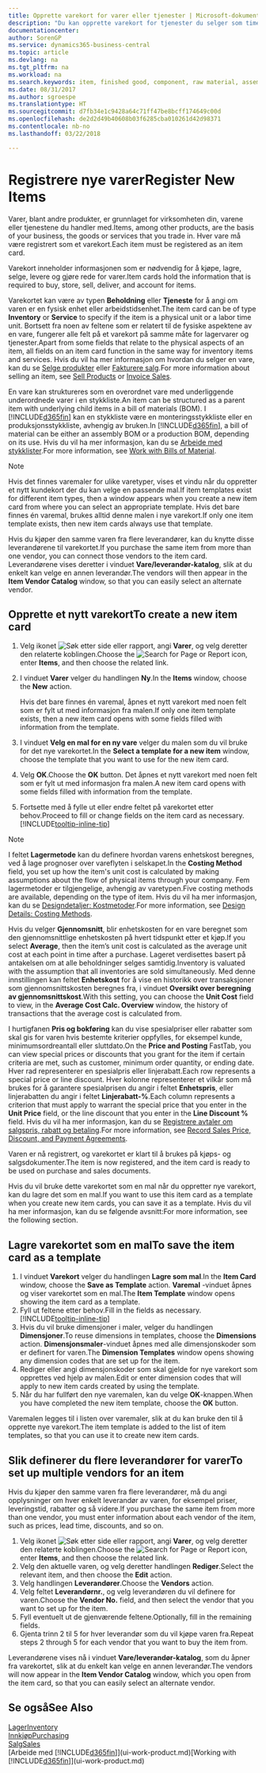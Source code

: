 ```yaml
---
title: Opprette varekort for varer eller tjenester | Microsoft-dokumentasjon
description: "Du kan opprette varekort for tjenester du selger som timer, og for fysiske produkter, for eksempel monteringsvarer, ferdigvarer, komponenter eller råvarer, du selger fra lageret."
documentationcenter: 
author: SorenGP
ms.service: dynamics365-business-central
ms.topic: article
ms.devlang: na
ms.tgt_pltfrm: na
ms.workload: na
ms.search.keywords: item, finished good, component, raw material, assembly item
ms.date: 08/31/2017
ms.author: sgroespe
ms.translationtype: HT
ms.sourcegitcommit: d7fb34e1c9428a64c71ff47be8bcff174649c00d
ms.openlocfilehash: de2d2d49b40608b03f6285cba010261d42d98371
ms.contentlocale: nb-no
ms.lasthandoff: 03/22/2018

---
```

# <a name="register-new-items"></a><span data-ttu-id="1eb3f-103">Registrere nye varer</span><span class="sxs-lookup"><span data-stu-id="1eb3f-103">Register New Items</span></span>
<span data-ttu-id="1eb3f-104">Varer, blant andre produkter, er grunnlaget for virksomheten din, varene eller tjenestene du handler med.</span><span class="sxs-lookup"><span data-stu-id="1eb3f-104">Items, among other products, are the basis of your business, the goods or services that you trade in.</span></span> <span data-ttu-id="1eb3f-105">Hver vare må være registrert som et varekort.</span><span class="sxs-lookup"><span data-stu-id="1eb3f-105">Each item must be registered as an item card.</span></span>

<span data-ttu-id="1eb3f-106">Varekort inneholder informasjonen som er nødvendig for å kjøpe, lagre, selge, levere og gjøre rede for varer.</span><span class="sxs-lookup"><span data-stu-id="1eb3f-106">Item cards hold the information that is required to buy, store, sell, deliver, and account for items.</span></span>

<span data-ttu-id="1eb3f-107">Varekortet kan være av typen **Beholdning** eller **Tjeneste** for å angi om varen er en fysisk enhet eller arbeidstidsenhet.</span><span class="sxs-lookup"><span data-stu-id="1eb3f-107">The item card can be of type **Inventory** or **Service** to specify if the item is a physical unit or a labor time unit.</span></span> <span data-ttu-id="1eb3f-108">Bortsett fra noen av feltene som er relatert til de fysiske aspektene av en vare, fungerer alle felt på et varekort på samme måte for lagervarer og tjenester.</span><span class="sxs-lookup"><span data-stu-id="1eb3f-108">Apart from some fields that relate to the physical aspects of an item, all fields on an item card function in the same way for inventory items and services.</span></span> <span data-ttu-id="1eb3f-109">Hvis du vil ha mer informasjon om hvordan du selger en vare, kan du se [Selge produkter](sales-how-sell-products.md) eller [Fakturere salg](sales-how-invoice-sales.md).</span><span class="sxs-lookup"><span data-stu-id="1eb3f-109">For more information about selling an item, see [Sell Products](sales-how-sell-products.md) or [Invoice Sales](sales-how-invoice-sales.md).</span></span>

<span data-ttu-id="1eb3f-110">En vare kan struktureres som en overordnet vare med underliggende underordnede varer i en stykkliste.</span><span class="sxs-lookup"><span data-stu-id="1eb3f-110">An item can be structured as a parent item with underlying child items in a bill of materials (BOM).</span></span> <span data-ttu-id="1eb3f-111">I [!INCLUDE[d365fin](includes/d365fin_md.md)] kan en stykkliste være en monteringsstykkliste eller en produksjonsstykkliste, avhengig av bruken.</span><span class="sxs-lookup"><span data-stu-id="1eb3f-111">In [!INCLUDE[d365fin](includes/d365fin_md.md)], a bill of material can be either an assembly BOM or a production BOM, depending on its use.</span></span> <span data-ttu-id="1eb3f-112">Hvis du vil ha mer informasjon, kan du se [Arbeide med stykklister](inventory-how-work-BOMs.md).</span><span class="sxs-lookup"><span data-stu-id="1eb3f-112">For more information, see [Work with Bills of Material](inventory-how-work-BOMs.md).</span></span>

> [!NOTE]  
>   <span data-ttu-id="1eb3f-113">Hvis det finnes varemaler for ulike varetyper, vises et vindu når du oppretter et nytt kundekort der du kan velge en passende mal.</span><span class="sxs-lookup"><span data-stu-id="1eb3f-113">If item templates exist for different item types, then a window appears when you create a new item card from where you can select an appropriate template.</span></span> <span data-ttu-id="1eb3f-114">Hvis det bare finnes én varemal, brukes alltid denne malen i nye varekort.</span><span class="sxs-lookup"><span data-stu-id="1eb3f-114">If only one item template exists, then new item cards always use that template.</span></span>

<span data-ttu-id="1eb3f-115">Hvis du kjøper den samme varen fra flere leverandører, kan du knytte disse leverandørene til varekortet.</span><span class="sxs-lookup"><span data-stu-id="1eb3f-115">If you purchase the same item from more than one vendor, you can connect those vendors to the item card.</span></span> <span data-ttu-id="1eb3f-116">Leverandørene vises deretter i vinduet **Vare/leverandør-katalog**, slik at du enkelt kan velge en annen leverandør.</span><span class="sxs-lookup"><span data-stu-id="1eb3f-116">The vendors will then appear in the **Item Vendor Catalog** window, so that you can easily select an alternate vendor.</span></span>

## <a name="to-create-a-new-item-card"></a><span data-ttu-id="1eb3f-117">Opprette et nytt varekort</span><span class="sxs-lookup"><span data-stu-id="1eb3f-117">To create a new item card</span></span>
1. <span data-ttu-id="1eb3f-118">Velg ikonet ![Søk etter side eller rapport](media/ui-search/search_small.png "Søk etter side eller rapport"), angi **Varer**, og velg deretter den relaterte koblingen.</span><span class="sxs-lookup"><span data-stu-id="1eb3f-118">Choose the ![Search for Page or Report](media/ui-search/search_small.png "Search for Page or Report icon") icon, enter **Items**, and then choose the related link.</span></span>  
2. <span data-ttu-id="1eb3f-119">I vinduet **Varer** velger du handlingen **Ny**.</span><span class="sxs-lookup"><span data-stu-id="1eb3f-119">In the **Items** window, choose the **New** action.</span></span>

    <span data-ttu-id="1eb3f-120">Hvis det bare finnes én varemal, åpnes et nytt varekort med noen felt som er fylt ut med informasjon fra malen.</span><span class="sxs-lookup"><span data-stu-id="1eb3f-120">If only one item template exists, then a new item card opens with some fields filled with information from the template.</span></span>
3. <span data-ttu-id="1eb3f-121">I vinduet **Velg en mal for en ny vare** velger du malen som du vil bruke for det nye varekortet.</span><span class="sxs-lookup"><span data-stu-id="1eb3f-121">In the **Select a template for a new item** window, choose the template that you want to use for the new item card.</span></span>
4. <span data-ttu-id="1eb3f-122">Velg **OK**.</span><span class="sxs-lookup"><span data-stu-id="1eb3f-122">Choose the **OK** button.</span></span> <span data-ttu-id="1eb3f-123">Det åpnes et nytt varekort med noen felt som er fylt ut med informasjon fra malen.</span><span class="sxs-lookup"><span data-stu-id="1eb3f-123">A new item card opens with some fields filled with information from the template.</span></span>
5. <span data-ttu-id="1eb3f-124">Fortsette med å fylle ut eller endre feltet på varekortet etter behov.</span><span class="sxs-lookup"><span data-stu-id="1eb3f-124">Proceed to fill or change fields on the item card as necessary.</span></span> [!INCLUDE[tooltip-inline-tip](includes/tooltip-inline-tip_md.md)]

> [!NOTE]
> <span data-ttu-id="1eb3f-125">I feltet **Lagermetode** kan du definere hvordan varens enhetskost beregnes, ved å lage prognoser over vareflyten i selskapet.</span><span class="sxs-lookup"><span data-stu-id="1eb3f-125">In the **Costing Method** field, you set up how the item's unit cost is calculated by making assumptions about the flow of physical items through your company.</span></span> <span data-ttu-id="1eb3f-126">Fem lagermetoder er tilgjengelige, avhengig av varetypen.</span><span class="sxs-lookup"><span data-stu-id="1eb3f-126">Five costing methods are available, depending on the type of item.</span></span> <span data-ttu-id="1eb3f-127">Hvis du vil ha mer informasjon, kan du se [Designdetaljer: Kostmetoder](design-details-costing-methods.md).</span><span class="sxs-lookup"><span data-stu-id="1eb3f-127">For more information, see [Design Details: Costing Methods](design-details-costing-methods.md).</span></span>
>
> <span data-ttu-id="1eb3f-128">Hvis du velger **Gjennomsnitt**, blir enhetskosten for en vare beregnet som den gjennomsnittlige enhetskosten på hvert tidspunkt etter et kjøp.</span><span class="sxs-lookup"><span data-stu-id="1eb3f-128">If you select **Average**, then the item’s unit cost is calculated as the average unit cost at each point in time after a purchase.</span></span> <span data-ttu-id="1eb3f-129">Lageret verdisettes basert på antakelsen om at alle beholdninger selges samtidig.</span><span class="sxs-lookup"><span data-stu-id="1eb3f-129">Inventory is valuated with the assumption that all inventories are sold simultaneously.</span></span> <span data-ttu-id="1eb3f-130">Med denne innstillingen kan feltet **Enhetskost** for å vise en historikk over transaksjoner som gjennomsnittskosten beregnes fra, i vinduet **Oversikt over beregning av gjennomsnittskost**.</span><span class="sxs-lookup"><span data-stu-id="1eb3f-130">With this setting, you can choose the **Unit Cost** field to view, in the **Average Cost Calc. Overview** window, the history of transactions that the average cost is calculated from.</span></span>

<span data-ttu-id="1eb3f-131">I hurtigfanen **Pris og bokføring** kan du vise spesialpriser eller rabatter som skal gis for varen hvis bestemte kriterier oppfylles, for eksempel kunde, minimumsordreantall eller sluttdato.</span><span class="sxs-lookup"><span data-stu-id="1eb3f-131">On the **Price and Posting** FastTab, you can view special prices or discounts that you grant for the item if certain criteria are met, such as customer, minimum order quantity, or ending date.</span></span> <span data-ttu-id="1eb3f-132">Hver rad representerer en spesialpris eller linjerabatt.</span><span class="sxs-lookup"><span data-stu-id="1eb3f-132">Each row represents a special price or line discount.</span></span> <span data-ttu-id="1eb3f-133">Hver kolonne representerer et vilkår som må brukes for å garantere spesialprisen du angir i feltet **Enhetspris**, eller linjerabatten du angir i feltet **Linjerabatt-%**.</span><span class="sxs-lookup"><span data-stu-id="1eb3f-133">Each column represents a criterion that must apply to warrant the special price that you enter in the **Unit Price** field, or the line discount that you enter in the **Line Discount %** field.</span></span> <span data-ttu-id="1eb3f-134">Hvis du vil ha mer informasjon, kan du se [Registrere avtaler om salgspris, rabatt og betaling](sales-how-record-sales-price-discount-payment-agreements.md).</span><span class="sxs-lookup"><span data-stu-id="1eb3f-134">For more information, see [Record Sales Price, Discount, and Payment Agreements](sales-how-record-sales-price-discount-payment-agreements.md).</span></span>

<span data-ttu-id="1eb3f-135">Varen er nå registrert, og varekortet er klart til å brukes på kjøps- og salgsdokumenter.</span><span class="sxs-lookup"><span data-stu-id="1eb3f-135">The item is now registered, and the item card is ready to be used on purchase and sales documents.</span></span>

<span data-ttu-id="1eb3f-136">Hvis du vil bruke dette varekortet som en mal når du oppretter nye varekort, kan du lagre det som en mal.</span><span class="sxs-lookup"><span data-stu-id="1eb3f-136">If you want to use this item card as a template when you create new item cards, you can save it as a template.</span></span> <span data-ttu-id="1eb3f-137">Hvis du vil ha mer informasjon, kan du se følgende avsnitt:</span><span class="sxs-lookup"><span data-stu-id="1eb3f-137">For more information, see the following section.</span></span>

## <a name="to-save-the-item-card-as-a-template"></a><span data-ttu-id="1eb3f-138">Lagre varekortet som en mal</span><span class="sxs-lookup"><span data-stu-id="1eb3f-138">To save the item card as a template</span></span>
1. <span data-ttu-id="1eb3f-139">I vinduet **Varekort** velger du handlingen **Lagre som mal**.</span><span class="sxs-lookup"><span data-stu-id="1eb3f-139">In the **Item Card** window, choose the **Save as Template** action.</span></span> <span data-ttu-id="1eb3f-140">**Varemal**  -vinduet åpnes og viser varekortet som en mal.</span><span class="sxs-lookup"><span data-stu-id="1eb3f-140">The **Item Template** window opens showing the item card as a template.</span></span>
2. <span data-ttu-id="1eb3f-141">Fyll ut feltene etter behov.</span><span class="sxs-lookup"><span data-stu-id="1eb3f-141">Fill in the fields as necessary.</span></span> [!INCLUDE[tooltip-inline-tip](includes/tooltip-inline-tip_md.md)]
3. <span data-ttu-id="1eb3f-142">Hvis du vil bruke dimensjoner i maler, velger du handlingen **Dimensjoner**.</span><span class="sxs-lookup"><span data-stu-id="1eb3f-142">To reuse dimensions in templates, choose the **Dimensions** action.</span></span> <span data-ttu-id="1eb3f-143">**Dimensjonsmaler**-vinduet åpnes med alle dimensjonskoder som er definert for varen.</span><span class="sxs-lookup"><span data-stu-id="1eb3f-143">The **Dimension Templates** window opens showing any dimension codes that are set up for the item.</span></span>
4. <span data-ttu-id="1eb3f-144">Rediger eller angi dimensjonskoder som skal gjelde for nye varekort som opprettes ved hjelp av malen.</span><span class="sxs-lookup"><span data-stu-id="1eb3f-144">Edit or enter dimension codes that will apply to new item cards created by using the template.</span></span>
5. <span data-ttu-id="1eb3f-145">Når du har fullført den nye varemalen, kan du velge **OK**-knappen.</span><span class="sxs-lookup"><span data-stu-id="1eb3f-145">When you have completed the new item template, choose the **OK** button.</span></span>

<span data-ttu-id="1eb3f-146">Varemalen legges til i listen over varemaler, slik at du kan bruke den til å opprette nye varekort.</span><span class="sxs-lookup"><span data-stu-id="1eb3f-146">The item template is added to the list of item templates, so that you can use it to create new item cards.</span></span>

## <a name="to-set-up-multiple-vendors-for-an-item"></a><span data-ttu-id="1eb3f-147">Slik definerer du flere leverandører for varer</span><span class="sxs-lookup"><span data-stu-id="1eb3f-147">To set up multiple vendors for an item</span></span>  
<span data-ttu-id="1eb3f-148">Hvis du kjøper den samme varen fra flere leverandører, må du angi opplysninger om hver enkelt leverandør av varen, for eksempel priser, leveringstid, rabatter og så videre.</span><span class="sxs-lookup"><span data-stu-id="1eb3f-148">If you purchase the same item from more than one vendor, you must enter information about each vendor of the item, such as prices, lead time, discounts, and so on.</span></span>  

1.  <span data-ttu-id="1eb3f-149">Velg ikonet ![Søk etter side eller rapport](media/ui-search/search_small.png "Søk etter side eller rapport"), angi **Varer**, og velg deretter den relaterte koblingen.</span><span class="sxs-lookup"><span data-stu-id="1eb3f-149">Choose the ![Search for Page or Report](media/ui-search/search_small.png "Search for Page or Report icon") icon, enter **Items**, and then choose the related link.</span></span>  
2.  <span data-ttu-id="1eb3f-150">Velg den aktuelle varen, og velg deretter handlingen **Rediger**.</span><span class="sxs-lookup"><span data-stu-id="1eb3f-150">Select the relevant item, and then choose the **Edit** action.</span></span>  
3.  <span data-ttu-id="1eb3f-151">Velg handlingen **Leverandører**.</span><span class="sxs-lookup"><span data-stu-id="1eb3f-151">Choose the **Vendors** action.</span></span>  
4.  <span data-ttu-id="1eb3f-152">Velg feltet **Leverandørnr.**, og velg leverandøren du vil definere for varen.</span><span class="sxs-lookup"><span data-stu-id="1eb3f-152">Choose the **Vendor No.** field, and then select the vendor that you want to set up for the item.</span></span>  
5.  <span data-ttu-id="1eb3f-153">Fyll eventuelt ut de gjenværende feltene.</span><span class="sxs-lookup"><span data-stu-id="1eb3f-153">Optionally, fill in the remaining fields.</span></span>  
6.  <span data-ttu-id="1eb3f-154">Gjenta trinn 2 til 5 for hver leverandør som du vil kjøpe varen fra.</span><span class="sxs-lookup"><span data-stu-id="1eb3f-154">Repeat steps 2 through 5 for each vendor that you want to buy the item from.</span></span>

<span data-ttu-id="1eb3f-155">Leverandørene vises nå i vinduet **Vare/leverandør-katalog**, som du åpner fra varekortet, slik at du enkelt kan velge en annen leverandør.</span><span class="sxs-lookup"><span data-stu-id="1eb3f-155">The vendors will now appear in the **Item Vendor Catalog** window, which you open from the item card, so that you can easily select an alternate vendor.</span></span>

## <a name="see-also"></a><span data-ttu-id="1eb3f-156">Se også</span><span class="sxs-lookup"><span data-stu-id="1eb3f-156">See Also</span></span>
  [<span data-ttu-id="1eb3f-157">Lager</span><span class="sxs-lookup"><span data-stu-id="1eb3f-157">Inventory</span></span>](inventory-manage-inventory.md)  
  [<span data-ttu-id="1eb3f-158">Innkjøp</span><span class="sxs-lookup"><span data-stu-id="1eb3f-158">Purchasing</span></span>](purchasing-manage-purchasing.md)  
  [<span data-ttu-id="1eb3f-159">Salg</span><span class="sxs-lookup"><span data-stu-id="1eb3f-159">Sales</span></span>](sales-manage-sales.md)  
  <span data-ttu-id="1eb3f-160">[Arbeide med [!INCLUDE[d365fin](includes/d365fin_md.md)]](ui-work-product.md)</span><span class="sxs-lookup"><span data-stu-id="1eb3f-160">[Working with [!INCLUDE[d365fin](includes/d365fin_md.md)]](ui-work-product.md)</span></span>

